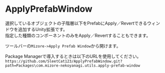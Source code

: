 # ApplyPrefabWindow
選択しているオブジェクトの子階層以下をPrefabにApply／Revertできるウィンドウを追加するUnity拡張です。  
指定した種類のコンポーネントのみをApply／Revertすることもできます。  

ツールバーの`Mizore->Apply Prefab Window`から開けます。  

Package Managerで導入するときは以下のURLを使用してください。  
`https://github.com/SleetCat123/ApplyPrefabWindow.git?path=Packages\com.mizore-nekoyanagi.utils.apply-prefab-window`  